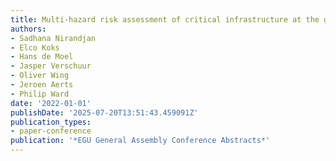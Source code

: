 ```yaml
---
title: Multi-hazard risk assessment of critical infrastructure at the global scale
authors:
- Sadhana Nirandjan
- Elco Koks
- Hans de Moel
- Jasper Verschuur
- Oliver Wing
- Jeroen Aerts
- Philip Ward
date: '2022-01-01'
publishDate: '2025-07-20T13:51:43.459091Z'
publication_types:
- paper-conference
publication: '*EGU General Assembly Conference Abstracts*'
---
```

